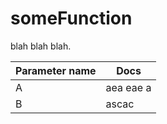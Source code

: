 # someFunction

blah blah blah.

| Parameter name | Docs      |
| -------------- | --------- |
| A              | aea eae a |
| B              | ascac     |

